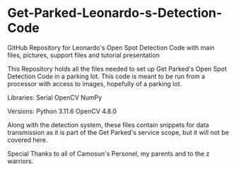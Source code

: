 # Get-Parked-Leonardo-s-Detection-Code
GitHub Repository for Leonardo's Open Spot Detection Code with main files, pictures, support files and tutorial presentation

This Repository holds all the files needed to set up Get Parked's Open Spot Detection Code in a parking lot.
This code is meant to be run from a processor with access to images, hopefully of a parking lot.

Libraries:
  Serial
  OpenCV
  NumPy
  
Versions:
  Python 3.11.6
  OpenCV 4.8.0

  Along with the detection system, these files contain snippets for data transmission as it is part of the Get Parked's service scope, but it will not
  be covered here.
  
  Special Thanks to all of Camosun's Personel, my parents and to the z warriors.